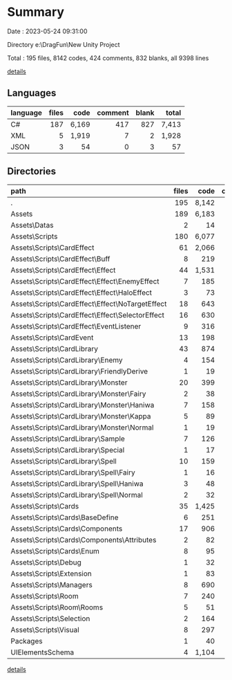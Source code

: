 # Summary

Date : 2023-05-24 09:31:00

Directory e:\DragFun\New Unity Project

Total : 195 files,  8142 codes, 424 comments, 832 blanks, all 9398 lines

[details](details.md)

## Languages
| language | files | code | comment | blank | total |
| :--- | ---: | ---: | ---: | ---: | ---: |
| C# | 187 | 6,169 | 417 | 827 | 7,413 |
| XML | 5 | 1,919 | 7 | 2 | 1,928 |
| JSON | 3 | 54 | 0 | 3 | 57 |

## Directories
| path | files | code | comment | blank | total |
| :--- | ---: | ---: | ---: | ---: | ---: |
| . | 195 | 8,142 | 424 | 832 | 9,398 |
| Assets | 189 | 6,183 | 417 | 829 | 7,429 |
| Assets\Datas | 2 | 14 | 0 | 2 | 16 |
| Assets\Scripts | 180 | 6,077 | 413 | 810 | 7,300 |
| Assets\Scripts\CardEffect | 61 | 2,066 | 117 | 280 | 2,463 |
| Assets\Scripts\CardEffect\Buff | 8 | 219 | 4 | 71 | 294 |
| Assets\Scripts\CardEffect\Effect | 44 | 1,531 | 111 | 171 | 1,813 |
| Assets\Scripts\CardEffect\Effect\EnemyEffect | 7 | 185 | 1 | 13 | 199 |
| Assets\Scripts\CardEffect\Effect\HaloEffect | 3 | 73 | 23 | 22 | 118 |
| Assets\Scripts\CardEffect\Effect\NoTargetEffect | 18 | 643 | 40 | 65 | 748 |
| Assets\Scripts\CardEffect\Effect\SelectorEffect | 16 | 630 | 47 | 71 | 748 |
| Assets\Scripts\CardEffect\EventListener | 9 | 316 | 2 | 38 | 356 |
| Assets\Scripts\CardEvent | 13 | 198 | 18 | 25 | 241 |
| Assets\Scripts\CardLibrary | 43 | 874 | 11 | 119 | 1,004 |
| Assets\Scripts\CardLibrary\Enemy | 4 | 154 | 3 | 11 | 168 |
| Assets\Scripts\CardLibrary\FriendlyDerive | 1 | 19 | 1 | 3 | 23 |
| Assets\Scripts\CardLibrary\Monster | 20 | 399 | 6 | 64 | 469 |
| Assets\Scripts\CardLibrary\Monster\Fairy | 2 | 38 | 0 | 4 | 42 |
| Assets\Scripts\CardLibrary\Monster\Haniwa | 7 | 158 | 0 | 40 | 198 |
| Assets\Scripts\CardLibrary\Monster\Kappa | 5 | 89 | 2 | 12 | 103 |
| Assets\Scripts\CardLibrary\Monster\Normal | 1 | 19 | 0 | 1 | 20 |
| Assets\Scripts\CardLibrary\Sample | 7 | 126 | 0 | 15 | 141 |
| Assets\Scripts\CardLibrary\Special | 1 | 17 | 0 | 3 | 20 |
| Assets\Scripts\CardLibrary\Spell | 10 | 159 | 1 | 23 | 183 |
| Assets\Scripts\CardLibrary\Spell\Fairy | 1 | 16 | 0 | 3 | 19 |
| Assets\Scripts\CardLibrary\Spell\Haniwa | 3 | 48 | 0 | 9 | 57 |
| Assets\Scripts\CardLibrary\Spell\Normal | 2 | 32 | 0 | 4 | 36 |
| Assets\Scripts\Cards | 35 | 1,425 | 211 | 182 | 1,818 |
| Assets\Scripts\Cards\BaseDefine | 6 | 251 | 14 | 33 | 298 |
| Assets\Scripts\Cards\Components | 17 | 906 | 45 | 110 | 1,061 |
| Assets\Scripts\Cards\Components\Attributes | 2 | 82 | 0 | 7 | 89 |
| Assets\Scripts\Cards\Enum | 8 | 95 | 94 | 21 | 210 |
| Assets\Scripts\Debug | 1 | 32 | 0 | 6 | 38 |
| Assets\Scripts\Extension | 1 | 83 | 5 | 3 | 91 |
| Assets\Scripts\Managers | 8 | 690 | 36 | 89 | 815 |
| Assets\Scripts\Room | 7 | 240 | 10 | 54 | 304 |
| Assets\Scripts\Room\Rooms | 5 | 51 | 2 | 15 | 68 |
| Assets\Scripts\Selection | 2 | 164 | 3 | 14 | 181 |
| Assets\Scripts\Visual | 8 | 297 | 2 | 37 | 336 |
| Packages | 1 | 40 | 0 | 1 | 41 |
| UIElementsSchema | 4 | 1,104 | 0 | 0 | 1,104 |

[details](details.md)